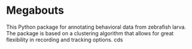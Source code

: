 # Megabouts

This Python package for annotating behavioral data from zebrafish larva. The package is based on a clustering algorithm that allows for great flexibility in recording and tracking options. 
cds
